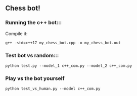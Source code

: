 ## Chess bot!

### Running the c++ bot:::
Compile it:

```g++ -std=c++17 my_chess_bot.cpp -o my_chess_bot.out```

### Test bot vs random:::

```python test.py --model_1 c++_com.py --model_2 c++_com.py```

### Play vs the bot yourself
```python test_vs_human.py --model c++_com.py```


